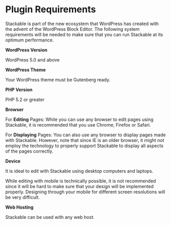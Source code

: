# Plugin Requirements

Stackable is part of the new ecosystem that WordPress has created with the advent of the WordPress Block Editor. The following system requirements will be needed to make sure that you can run Stackable at its optimum performance.



**WordPress Version**

WordPress 5.0 and above

**WordPress Theme**

Your WordPress theme must be Gutenberg ready.

**PHP Version**

PHP 5.2 or greater

**Browser**

For **Editing** Pages: While you can use any browser to edit pages using Stackable, it is recommended that you use Chrome, Firefox or Safari.

For **Displaying** Pages: You can also use any browser to display pages made with Stackable. However, note that since IE is an older browser, it might not employ the technology to properly support Stackable to display all aspects of the pages correctly.

**Device**

It is ideal to edit with Stackable using desktop computers and laptops.

While editing with mobile is technically possible, it is not recommended since it will be hard to make sure that your design will be implemented properly. Designing through your mobile for different screen resolutions will be very difficult.

**Web Hosting**

Stackable can be used with any web host.

